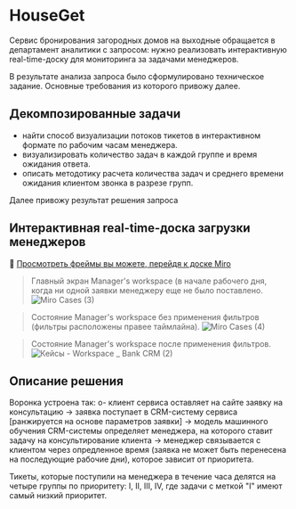 # HouseGet
Сервис бронирования загородных домов на выходные обращается в департамент аналитики с запросом: 
нужно реализовать интерактивную real-time-доску для мониторинга за задачами менеджеров.

В результате анализа запроса было сформулировано техническое задание. Основные требования из которого привожу далее.

## Декомпозированные задачи
 - найти способ визуализации потоков тикетов в интерактивном формате по рабочим часам менеджера.
 - визуализировать количество задач в каждой группе и время ожидания ответа.
 - описать методотику расчета количества задач и среднего времени ожидания клиентом звонка в разрезе групп.

Далее привожу результат решения запроса

## Интерактивная real-time-доска загрузки менеджеров

👀 [Просмотреть фреймы вы можете, перейдя к доске Miro](https://miro.com/app/board/uXjVLr6Xs-I=/?share_link_id=817491458440)

> Главный экран Manager's workspace (в начале рабочего дня, когда ни одной заявки менеджеру еще не было поставлено.
![Miro Cases (3)](https://github.com/user-attachments/assets/c5d1c974-7d91-4cba-b9e2-b30e9341e6b7)

> Состояние Manager's workspace без применения фильтров (фильтры расположены правее таймлайна).
![Miro Cases (4)](https://github.com/user-attachments/assets/aecdee8e-93c0-4306-a48b-760d3b3f218a)

> Состояние Manager's workspace после применения фильтров.
![Кейсы - Workspace _ Bank CRM (2)](https://github.com/user-attachments/assets/6e2d9525-a436-4e67-b0cc-3bd03f683a1c)


## Описание решения
Воронка устроена так:
o- клиент сервиса оставляет на сайте заявку на консультацию 
-> заявка поступает в CRM-систему сервиса [ранжируется на основе параметров заявки] 
-> модель машинного обучения CRM-системы определяет менеджера, на которого ставит задачу на консультирование клиента 
-> менеджер связывается с клиентом через опредленное время (заявка не может быть перенесена на последующие рабочие дни), которое зависит от приоритета.

Тикеты, которые поступили на менеджера в течение часа делятся на четыре группы по приоритету: I, II, III, IV, где задачи с меткой "I" имеют самый низкий приоритет.
